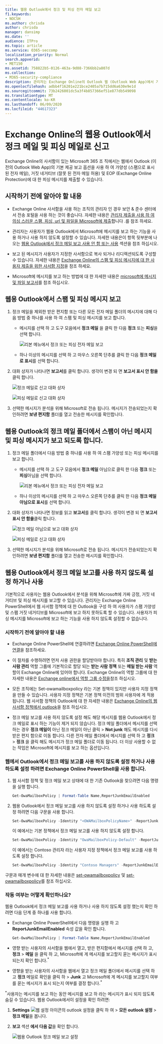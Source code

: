 ```yaml
---
title: 웹용 Outlook에서 정크 및 피싱 전자 메일 보고
f1.keywords:
- NOCSH
ms.author: chrisda
author: chrisda
manager: dansimp
ms.date: ''
audience: ITPro
ms.topic: article
ms.service: O365-seccomp
localization_priority: Normal
search.appverid:
- MET150
ms.assetid: 758822b5-0126-463a-9d08-7366bb2a807d
ms.collection:
- M365-security-compliance
description: 관리자는 Exchange Online의 Outlook 웹 (Outlook Web App)에서 기본 제공 정크 메일, 정크 메일이 아닌 피싱 메일로 보고 옵션, 사용자를 위해 이러한 보고 옵션을 사용 하지 않도록 설정 하는 방법에 대해 알아볼 수 있습니다.
ms.openlocfilehash: adbb4f16201e221bce2405a7b715dd6a630e9e1d
ms.sourcegitcommit: 73b2426001dc5a3f4b857366ef51e877db549098
ms.translationtype: MT
ms.contentlocale: ko-KR
ms.lasthandoff: 06/09/2020
ms.locfileid: "44617323"
---
```

# <a name="report-junk-and-phishing-email-in-outlook-on-the-web-in-exchange-online"></a>Exchange Online의 웹용 Outlook에서 정크 메일 및 피싱 메일로 신고

Exchange Online의 사서함이 있는 Microsoft 365 조 직에서는 웹에서 Outlook (이전의 Outlook Web App)의 기본 제공 보고 옵션을 사용 하 여 가양성 (스팸으로 표시 된 전자 메일), 거짓 네거티브 (잘못 된 전자 메일 허용) 및 EOP (Exchange Online Protection)에 대 한 피싱 메시지를 제출할 수 있습니다.

## <a name="what-do-you-need-to-know-before-you-begin"></a>시작하기 전에 알아야 할 내용

- Exchange Online 사서함을 사용 하는 조직의 관리자 인 경우 보안 & 준수 센터에서 전송 포털을 사용 하는 것이 좋습니다. 자세한 내용은 [관리자 제출을 사용 하 여 의심 스러운 스팸, 피싱, url 및 파일을 Microsoft에 제출](admin-submission.md)합니다 .를 참조 하세요.

- 관리자는 사용자가 웹용 Outlook에서 Microsoft에 메시지를 보고 하는 기능을 사용 하거나 사용 하지 않도록 설정할 수 있습니다. 자세한 내용은이 항목 뒷부분에 나오는 [웹용 Outlook에서 정크 메일 보고 사용 안 함 또는 사용](#disable-or-enable-junk-email-reporting-in-outlook-on-the-web) 섹션을 참조 하십시오.

- 보고 된 메시지가 사용자가 지정한 사서함으로 복사 되거나 리디렉션되도록 구성할 수 있습니다. 자세한 내용은 [Exchange Online의 스팸 및 피싱 메시지에 대 한 사용자 제출을 위한 사서함 지정](user-submission.md)을 참조 하세요.

- Microsoft에 메시지를 보고 하는 방법에 대 한 자세한 내용은 [microsoft에 메시지 및 파일 보고서](report-junk-email-messages-to-microsoft.md)를 참조 하십시오.

## <a name="report-spam-and-phishing-messages-in-outlook-on-the-web"></a>웹용 Outlook에서 스팸 및 피싱 메시지 보고

1. 정크 메일을 제외한 받은 편지함 또는 다른 모든 전자 메일 폴더의 메시지에 대해 다음 방법 중 하나를 사용 하 여 스팸 및 피싱 메시지를 보고 합니다.

   - 메시지를 선택 하 고 도구 모음에서 **정크 메일** 을 클릭 한 다음 **정크** 또는 **피싱**을 선택 합니다.

     ![리본 메뉴에서 정크 또는 피싱 전자 메일 보고](../../media/owa-report-junk.png)

   - 하나 이상의 메시지를 선택 하 고 마우스 오른쪽 단추를 클릭 한 다음 **정크 메일로 표시**를 선택 합니다.

2. 대화 상자가 나타나면 **보고서**를 클릭 합니다. 생각이 변경 되 면 **보고서 표시 안 함을**클릭 합니다.

   ![정크 메일로 신고 대화 상자](../../media/owa-report-as-junk-dialog.png)

   ![피싱 메일로 신고 대화 상자](../../media/owa-report-as-phishing-dialog.png)

3. 선택한 메시지가 분석을 위해 Microsoft로 전송 됩니다. 메시지가 전송되었는지 확인하려면 **보낸 편지함** 폴더를 열고 전송한 메시지를 확인합니다.

## <a name="report-non-spam-and-phishing-messages-from-the-junk-email-folder-in-outlook-on-the-web"></a>웹용 Outlook의 정크 메일 폴더에서 스팸이 아닌 메시지 및 피싱 메시지가 보고 되도록 합니다.

1. 정크 메일 폴더에서 다음 방법 중 하나를 사용 하 여 스팸 가양성 또는 피싱 메시지를 보고 합니다.

   - 메시지를 선택 하 고 도구 모음에서 **정크 메일** 아님으로 클릭 한 다음 **정크** 또는 **피싱**아님을 선택 합니다.

     ![리본 메뉴에서 정크 또는 피싱 전자 메일 보고](../../media/owa-report-not-junk.png)

   - 하나 이상의 메시지를 선택 하 고 마우스 오른쪽 단추를 클릭 한 다음 **정크 메일 아님으로 표시**를 선택 합니다.

2. 대화 상자가 나타나면 정보를 읽고 **보고서**를 클릭 합니다. 생각이 변경 되 면 **보고서 표시 안 함을**클릭 합니다.

   ![정크 메일 아님으로 보고 대화 상자](../../media/owa-report-as-not-junk-dialog.png)

   ![피싱 메일로 신고 대화 상자](../../media/owa-report-as-phishing-dialog.png)

3. 선택한 메시지가 분석을 위해 Microsoft로 전송 됩니다. 메시지가 전송되었는지 확인하려면 **보낸 편지함** 폴더를 열고 전송한 메시지를 확인합니다.

## <a name="disable-or-enable-junk-email-reporting-in-outlook-on-the-web"></a>웹용 Outlook에서 정크 메일 보고를 사용 하지 않도록 설정 하거나 사용

기본적으로 사용자는 웹용 Outlook에서 분석을 위해 Microsoft에 가짜 긍정, 거짓 네거티브 및 피싱 메시지를 보고할 수 있습니다. 관리자는 Exchange Online PowerShell에서 웹 사서함 정책에 대 한 Outlook을 구성 하 여 사용자가 스팸 가양성 및 스팸 거짓 네거티브를 Microsoft에 보고 하지 못하도록 할 수 있습니다. 사용자가 피싱 메시지를 Microsoft에 보고 하는 기능을 사용 하지 않도록 설정할 수 없습니다.

### <a name="what-do-you-need-to-know-before-you-begin"></a>시작하기 전에 알아야 할 내용

- Exchange Online PowerShell에 연결하려면 [Exchange Online PowerShell에 연결](https://docs.microsoft.com/powershell/exchange/connect-to-exchange-online-powershell)을 참조하세요.

- 이 절차를 수행하려면 먼저 사용 권한을 할당받아야 합니다. 특히 **조직 관리** 및 **받는 사람 관리** 역할 그룹에 기본적으로 할당 되는 **받는 사람 정책** 또는 **메일 받는 사람** 역할이 Exchange Online에 있어야 합니다. Exchange Online의 역할 그룹에 대 한 자세한 내용은 [Exchange online에서 역할 그룹 수정을](https://docs.microsoft.com/Exchange/permissions-exo/role-groups#modify-role-groups)참조 하십시오.

- 모든 조직에는 Set-owamailboxpolicy 라는 기본 정책이 있지만 사용자 지정 정책을 만들 수 있습니다. 사용자 지정 정책은 기본 정책 이전의 범위 사용자에 게 적용 됩니다. 웹 사서함 정책의 Outlook에 대 한 자세한 내용은 [Exchange Online의 웹 사서함 정책에서 outlook](https://docs.microsoft.com/Exchange/clients-and-mobile-in-exchange-online/outlook-on-the-web/outlook-web-app-mailbox-policies)을 참조 하십시오.

- 정크 메일 보고를 사용 하지 않도록 설정 해도 해당 메시지를 웹용 Outlook에서 정크 메일로 표시 하는 기능이 제거 되지 않습니다. 정크 메일 폴더에서 메시지를 선택 하는 경우 **정크 메일이** 아닌 정크 메일이 아닌 클릭 \> **Not junk** 해도 메시지를 다시 받은 편지 함으로 이동 합니다. 다른 전자 메일 폴더에서 메시지를 선택 하 고 **정크** \> **정크** 을 클릭 해도 메시지가 정크 메일 폴더로 이동 됩니다. 더 이상 사용할 수 없는 작업은 Microsoft에 메시지를 보고 하는 옵션입니다.

### <a name="use-exchange-online-powershell-to-disable-or-enable-junk-email-reporting-in-outlook-on-the-web"></a>웹에서 Outlook에서 정크 메일 보고를 사용 하지 않도록 설정 하거나 사용 하도록 설정 하려면 Exchange Online PowerShell을 사용 합니다.

1. 웹 사서함 정책 및 정크 메일 보고 상태에 대 한 기존 Outlook을 찾으려면 다음 명령을 실행 합니다.

   ```powershell
   Get-OwaMailboxPolicy | Format-Table Name,ReportJunkEmailEnabled
   ```

2. 웹용 Outlook에서 정크 메일 보고를 사용 하지 않도록 설정 하거나 사용 하도록 설정 하려면 다음 구문을 사용 합니다.

   ```powershell
   Set-OwaMailboxPolicy -Identity "<OWAMailboxPolicyName>" -ReportJunkEmailEnabled <$true | $false>
   ```

   이 예에서는 기본 정책에서 정크 메일 보고를 사용 하지 않도록 설정 합니다.

   ```powershell
   Set-OwaMailboxPolicy -Identity "OwaMailboxPolicy-Default" -ReportJunkEmailEnabled $false
   ```

   이 예에서는 Contoso 관리자 라는 사용자 지정 정책에서 정크 메일 보고를 사용 하도록 설정 합니다.

   ```powershell
   Set-OwaMailboxPolicy -Identity "Contoso Managers" -ReportJunkEmailEnabled $true
   ```

구문과 매개 변수에 대 한 자세한 내용은 [set-owamailboxpolicy](https://docs.microsoft.com/powershell/module/exchange/get-owamailboxpolicy) 및 [set-owamailboxpolicy](https://docs.microsoft.com/powershell/module/exchange/set-owamailboxpolicy)를 참조 하십시오.

### <a name="how-do-you-know-this-worked"></a>작동 여부는 어떻게 확인하나요?

웹용 Outlook에서 정크 메일 보고를 사용 하거나 사용 하지 않도록 설정 했는지 확인 하려면 다음 단계 중 하나를 사용 합니다.

- Exchange Online PowerShell에서 다음 명령을 실행 하 고 **ReportJunkEmailEnabled** 속성 값을 확인 합니다.

  ```powershell
  Get-OwaMailboxPolicy | Format-Table Name,ReportJunkEmailEnabled
  ```

- 영향 받는 사용자의 사서함을 웹에서 열고, 받은 편지함에서 메시지를 선택 하 고, **정크** \> **메일** 을 클릭 하 고, Microsoft에 게 메시지를 보고할지 묻는 메시지가 표시 되는지 확인 합니다.<sup>\*</sup>

- 영향을 받는 사용자의 사서함을 웹에서 열고 정크 메일 폴더에서 메시지를 선택 하 고 **정크** 메일로 확인을 클릭 하 \> **Junk** 고 Microsoft에 게 메시지를 보고할지 여부를 묻는 메시지가 표시 되는지 여부를 결정 합니다.<sup>\*</sup>

<sup>\*</sup>사용자는 메시지를 보고 하는 동안 메시지를 보고 하 라는 메시지가 표시 되지 않도록 숨길 수 있습니다. 웹용 Outlook에서이 설정을 확인 하려면:

1. **Settings** ![ 웹 설정 아이콘의 outlook 설정을 클릭 하 여 ](../../media/owa-settings-icon.png) \> **모든 outlook 설정** \> **정크 메일**을 봅니다.
2. **보고** 섹션 **에서 다음 값**을 확인 합니다.

   ![웹용 Outlook 정크 메일 보고 설정](../../media/owa-junk-email-reporting-options.png)
